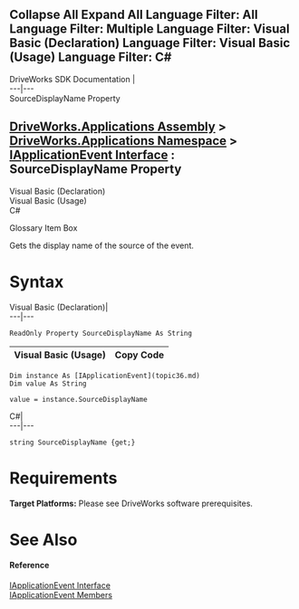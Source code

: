       

 Collapse All Expand All  Language Filter: All  Language Filter: Multiple  Language Filter: Visual Basic (Declaration) Language Filter: Visual Basic (Usage) Language Filter: C#  
---  
DriveWorks SDK Documentation  |   
---|---  
SourceDisplayName Property   
  
[DriveWorks.Applications Assembly](topic13.md) > [DriveWorks.Applications Namespace](topic16.md) > [IApplicationEvent Interface](topic36.md) : SourceDisplayName Property  
---  
  
Visual Basic (Declaration)    
Visual Basic (Usage)    
C# 

Glossary Item Box

Gets the display name of the source of the event. 

# Syntax

Visual Basic (Declaration)|   
---|---  
      
    
    ReadOnly Property SourceDisplayName As String  
  
Visual Basic (Usage)| Copy Code  
---|---  
      
    
    Dim instance As [IApplicationEvent](topic36.md)
    Dim value As String
     
    value = instance.SourceDisplayName  
  
C#|   
---|---  
      
    
    string SourceDisplayName {get;}  
  
# Requirements

**Target Platforms:** Please see DriveWorks software prerequisites.

# See Also

#### Reference

[IApplicationEvent Interface](topic36.md)   
[IApplicationEvent Members](topic37.md)



